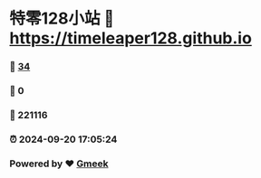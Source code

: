 # 特零128小站 :link: https://timeleaper128.github.io 
### :page_facing_up: [34](https://timeleaper128.github.io/tag.html) 
### :speech_balloon: 0 
### :hibiscus: 221116 
### :alarm_clock: 2024-09-20 17:05:24 
### Powered by :heart: [Gmeek](https://github.com/Meekdai/Gmeek)
